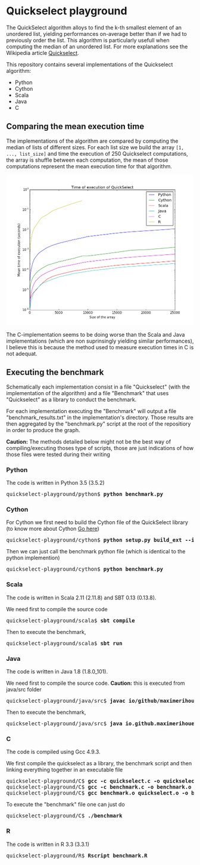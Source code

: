 # Quickselect playground

The QuickSelect algorithm alloys to find the k-th smallest element of an unordered list, yielding performances on-average better than if we had to previously order the list. This algorithm is particularly usefull when computing the median of an unordered list. For more explanations see the Wikipedia article [Quickselect](https://en.wikipedia.org/wiki/Quickselect).

This repository contains several implementations of the Quickselect algorithm:
- Python
- Cython
- Scala
- Java
- C

## Comparing the mean execution time

The implementations of the algorithm are compared by computing the median of lists of different sizes. For each list size we build the array `[1, ..., list_size]` and time the execution of 250 Quickselect computations, the array is shuffle between each computation, the mean of those computations represent the mean execution time for that algorithm.

![Benchmark](https://github.com/maximerihouey/QuickSelect-playground/blob/master/quickselect_benchmark.png)

The C-implementation seems to be doing worse than the Scala and Java implementations (which are non suprinsingly yielding similar performances), I believe this is because the method used to measure execution times in C is not adequat.

## Executing the benchmark

Schematically each implementation consist in a file "Quickselect" (with the implementation of the algorithm) and a file "Benchmark" that uses "Quickselect" as a library to conduct the benchmark.

For each implementation executing the "Benchmark" will output a file "benchmark_results.txt" in the implementation's directory. Those results are then aggregated by the "benchmark.py" script at the root of the repositiory in order to produce the graph.

<b>Caution:</b> The methods detailed below might not be the best way of compiling/executing thoses type of scripts, those are just indications of how those files were tested during their writing

### Python

The code is written in Python 3.5 (3.5.2)
<pre>
quickselect-playground/python$ <b>python benchmark.py</b>
</pre>

### Cython

For Cython we first need to build the Cython file of the QuickSelect library (to know more about Cython [Go here](http://docs.cython.org/en/latest/src/tutorial/cython_tutorial.html))
<pre>
quickselect-playground/cython$ <b>python setup.py build_ext --inplace</b>
</pre>

Then we can just call the benchmark python file (which is identical to the python implemention)
<pre>
quickselect-playground/cython$ <b>python benchmark.py</b>
</pre>

### Scala

The code is written in Scala 2.11 (2.11.8) and SBT 0.13 (0.13.8).

We need first to compile the source code
<pre>
quickselect-playground/scala$ <b>sbt compile</b>
</pre>

Then to execute the benchmark,
<pre>
quickselect-playground/scala$ <b>sbt run</b>
</pre>

### Java

The code is written in Java 1.8 (1.8.0_101).

We need first to compile the source code. <b>Caution:</b> this is executed from java/src folder
<pre>
quickselect-playground/java/src$ <b>javac io/github/maximerihouey/Quickselect.java io/github/maximerihouey/Benchmark.java</b>
</pre>

Then to execute the benchmark,
<pre>
quickselect-playground/java/src$ <b>java io.github.maximerihouey.Benchmark</b>
</pre>

### C

The code is compiled using Gcc 4.9.3.

We first compile the quickselect as a library, the benchmark script and then linking everything together in an executable file
<pre>
quickselect-playground/C$ <b>gcc -c quickselect.c -o quickselect.o</b>
quickselect-playground/C$ <b>gcc -c benchmark.c -o benchmark.o</b>
quickselect-playground/C$ <b>gcc benchmark.o quickselect.o -o benchmark</b>
</pre>

To execute the "benchmark" file one can just do
<pre>
quickselect-playground/C$ <b>./benchmark</b>
</pre>

### R

The code is written in R 3.3 (3.3.1)

<pre>
quickselect-playground/R$ <b>Rscript benchmark.R</b>
</pre>
